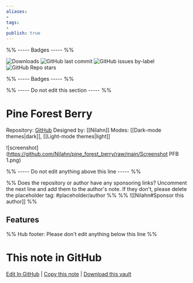 ```yaml
---
aliases:
- 
tags: 
- 
publish: true
---
```


%% ----- Badges ----- %%

![Downloads](https://img.shields.io/badge/downloads-3586-573E7A?style=for-the-badge&logo=)
![GitHub last commit](https://img.shields.io/github/last-commit/Nilahn/pine_forest_berry?color=573E7A&label=last%20update&logo=github&style=for-the-badge)
![GitHub issues by-label](https://img.shields.io/github/issues/Nilahn/pine_forest_berry/help%20wanted?color=573E7A&logo=github&style=for-the-badge) 
![GitHub Repo stars](https://img.shields.io/github/stars/Nilahn/pine_forest_berry?color=573E7A&logo=github&style=for-the-badge)

%% ----- Badges ----- %%

%% ----- Do not edit this section ----- %%

# Pine Forest Berry

Repository: [GitHub](https://github.com/Nilahn/pine_forest_berry)
Designed by: [[Nilahn]]
Modes: [[Dark-mode themes|dark]], [[Light-mode themes|light]]



![screenshot](https://github.com/Nilahn/pine_forest_berry/raw/main/Screenshot PFB 1.png)

%% ----- Do not edit anything above this line ----- %% 

%% Does the repository or author have any sponsoring links? Uncomment the next line and add them to the author's note. If they don't, please delete the placeholder tag: #placeholder/author %%
%% ![[Nilahn#Sponsor this author]] %%


## Features



%% Hub footer: Please don't edit anything below this line %%

# This note in GitHub

<span class="git-footer">[Edit In GitHub](https://github.dev/obsidian-community/obsidian-hub/blob/main/02%20-%20Community%20Expansions/02.05%20All%20Community%20Expansions/Themes/Pine%20Forest%20Berry.md "git-hub-edit-note") | [Copy this note](https://raw.githubusercontent.com/obsidian-community/obsidian-hub/main/02%20-%20Community%20Expansions/02.05%20All%20Community%20Expansions/Themes/Pine%20Forest%20Berry.md "git-hub-copy-note") | [Download this vault](https://github.com/obsidian-community/obsidian-hub/archive/refs/heads/main.zip "git-hub-download-vault") </span>
